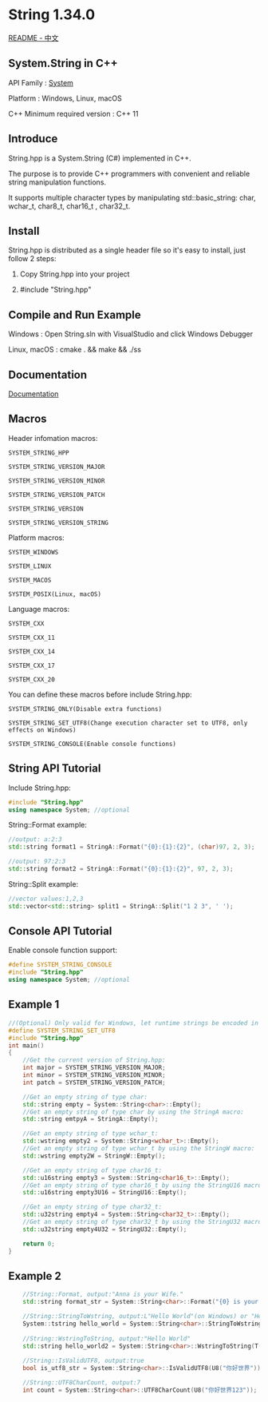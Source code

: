 # String 1.34.0

[README - 中文](https://github.com/CodeMouse179/String/blob/main/Doc/README_CN.md)

## System.String in C++

API Family : [System](https://github.com/CodeMouse179/System)

Platform : Windows, Linux, macOS

C++ Minimum required version : C++ 11

## Introduce

String.hpp is a System.String (C#) implemented in C++. 

The purpose is to provide C++ programmers with convenient and reliable string manipulation functions.

It supports multiple character types by manipulating std::basic_string: char, wchar_t, char8_t, char16_t , char32_t.

## Install

String.hpp is distributed as a single header file so it's easy to install, just follow 2 steps:

1. Copy String.hpp into your project

2. #include "String.hpp"

## Compile and Run Example

Windows : Open String.sln with VisualStudio and click Windows Debugger

Linux, macOS : cmake . && make && ./ss

## Documentation

[Documentation](https://github.com/CodeMouse179/String/blob/main/Doc/README.md)

## Macros

Header infomation macros:

    SYSTEM_STRING_HPP

    SYSTEM_STRING_VERSION_MAJOR

    SYSTEM_STRING_VERSION_MINOR

    SYSTEM_STRING_VERSION_PATCH

    SYSTEM_STRING_VERSION

    SYSTEM_STRING_VERSION_STRING

Platform macros:

    SYSTEM_WINDOWS

    SYSTEM_LINUX

    SYSTEM_MACOS

    SYSTEM_POSIX(Linux, macOS)

Language macros:

    SYSTEM_CXX

    SYSTEM_CXX_11

    SYSTEM_CXX_14

    SYSTEM_CXX_17

    SYSTEM_CXX_20

You can define these macros before include String.hpp:

    SYSTEM_STRING_ONLY(Disable extra functions)

    SYSTEM_STRING_SET_UTF8(Change execution character set to UTF8, only effects on Windows)

    SYSTEM_STRING_CONSOLE(Enable console functions)

## String API Tutorial

Include String.hpp:

``` cpp
#include "String.hpp"
using namespace System; //optional
```

String::Format example:

``` cpp
//output: a:2:3
std::string format1 = StringA::Format("{0}:{1}:{2}", (char)97, 2, 3);

//output: 97:2:3
std::string format2 = StringA::Format("{0}:{1}:{2}", 97, 2, 3);
```

String::Split example:

``` cpp
//vector values:1,2,3
std::vector<std::string> split1 = StringA::Split("1 2 3", ' ');
```

## Console API Tutorial

Enable console function support:

``` cpp
#define SYSTEM_STRING_CONSOLE
#include "String.hpp"
using namespace System; //optional
```

## Example 1

``` cpp
//(Optional) Only valid for Windows, let runtime strings be encoded in UTF-8 format
#define SYSTEM_STRING_SET_UTF8
#include "String.hpp"
int main()
{
    //Get the current version of String.hpp:
    int major = SYSTEM_STRING_VERSION_MAJOR;
    int minor = SYSTEM_STRING_VERSION_MINOR;
    int patch = SYSTEM_STRING_VERSION_PATCH;

    //Get an empty string of type char:
    std::string empty = System::String<char>::Empty();
    //Get an empty string of type char by using the StringA macro:
    std::string emtpyA = StringA::Empty();

    //Get an empty string of type wchar_t:
    std::wstring empty2 = System::String<wchar_t>::Empty();
    //Get an empty string of type wchar_t by using the StringW macro:
    std::wstring empty2W = StringW::Empty();

    //Get an empty string of type char16_t:
    std::u16string empty3 = System::String<char16_t>::Empty();
    //Get an empty string of type char16_t by using the StringU16 macro:
    std::u16string empty3U16 = StringU16::Empty();

    //Get an empty string of type char32_t:
    std::u32string empty4 = System::String<char32_t>::Empty();
    //Get an empty string of type char32_t by using the StringU32 macro:
    std::u32string empty4U32 = StringU32::Empty();

    return 0;
}
```

## Example 2

``` cpp
    //String::Format, output:"Anna is your Wife."
    std::string format_str = System::String<char>::Format("{0} is your {1}.", "Anna", "Wife");

    //String::StringToWstring, output:L"Hello World"(on Windows) or "Hello World"(on Linux)
    System::tstring hello_world = System::String<char>::StringToWstring(U8("Hello World"), System::StringEncoding::UTF8);
    
    //String::WstringToString, output:"Hello World"
    std::string hello_world2 = System::String<char>::WstringToString(T("Hello World"), System::StringEncoding::UTF8);
    
    //String::IsValidUTF8, output:true
    bool is_utf8_str = System::String<char>::IsValidUTF8(U8("你好世界"));

    //String::UTF8CharCount, output:7
    int count = System::String<char>::UTF8CharCount(U8("你好世界123"));

```